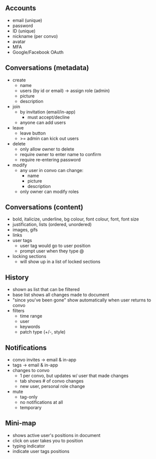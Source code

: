 ## Accounts
* email (unique)
* password
* ID (unique)
* nickname (per convo)
* avatar
* MFA
* Google/Facebook OAuth

## Conversations (metadata)
* create
  * name
  * users (by id or email) -> assign role (admin)
  * picture
  * description
* join
  * by invitation (email/in-app)
    * must accept/decline
  * anyone can add users
* leave
  * leave button
  * \>= admin can kick out users
* delete
  * only allow owner to delete
  * require owner to enter name to confirm
  * require re-entering password
* modify
  * any user in convo can change:
    * name
    * picture
    * description
  * only owner can modify roles

## Conversations (content)
* bold, italicize, underline, bg colour, font colour, font, font size
* justification, lists (ordered, unordered)
* images, gifs
* links
* user tags
  * user tag would go to user position
  * prompt user when they type @
* locking sections
  * will show up in a list of locked sections

## History
* shown as list that can be filtered
* base list shows all changes made to document
* "since you've been gone" show automatically when user returns to convo
* filters
  * time range
  * user
  * keywords
  * patch type (+/-, style)

## Notifications
* convo invites -> email & in-app
* tags -> email & in-app
* changes to convo
  * 1 per convo, but updates w/ user that made changes
  * tab shows # of convo changes
  * new user, personal role change
* mute
  * tag-only
  * no notifications at all
  * temporary

## Mini-map
* shows active user's positions in document
* click on user takes you to position
* typing indicator
* indicate user tags positions
